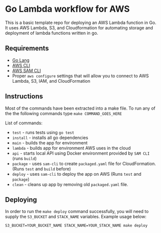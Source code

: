 # Go Lambda workflow for AWS

This is a basic template repo for deploying an AWS Lambda function in Go. It uses AWS Lambda, S3, and Cloudformation for automating storage and deployment of lambda functions written in go.   

## Requirements

- [Go Lang](https://golang.org/doc/install)
- [AWS CLI](https://docs.aws.amazon.com/cli/latest/userguide/cli-chap-welcome.html)
- [AWS SAM CLI](https://docs.aws.amazon.com/serverless-application-model/latest/developerguide/serverless-sam-cli-install.html)
- Proper `aws configure` settings that will allow you to connect to AWS Lambda, S3, IAM, and CloudFormation  

## Instructions

Most of the commands have been extracted into a make file. To run any of the the following commands type `make COMMAND_GOES_HERE`

List of commands:

- `test` - runs tests using `go test`
- `install` - installs all go dependencies
- `main` - builds the app for environment
- `lambda` - builds app for environment AWS uses in the cloud
- `api` - starts local API using Docker environment provided by `SAM CLI` (runs `build`)
- `package` - uses `sam-cli` to create `packaged.yaml` file for CloudFormation. (Runs `test` and `build` before)
- `deploy` -  uses `sam-cli` to deploy the app on AWS (Runs `test` and `package`)
- `clean` -  cleans up app by removing old `packaged.yaml` file.

## Deploying

In order to run the `make deploy` command successfully, you will need to supply the `S3_BUCKET` and `STACK_NAME` variables. Example usage below:

`S3_BUCKET=YOUR_BUCKET_NAME STACK_NAME=YOUR_STACK_NAME make deploy`
